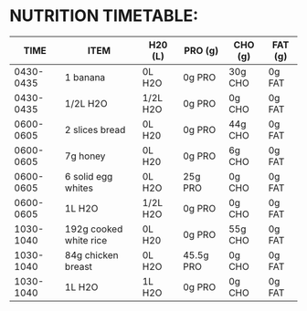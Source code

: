 # NUTRITION TIMETABLE:

|  TIME     |             ITEM        | H20 (L)  | PRO (g)    | CHO (g) | FAT (g) |
|-----------|-------------------------|----------|-----------|----------|---------|
| 0430-0435 | 1 banana                | 0L H2O   | 0g PRO    | 30g CHO  | 0g FAT  |
| 0430-0435 | 1/2L H2O                | 1/2L H2O | 0g PRO    | 0g CHO   | 0g FAT  |
| 0600-0605 | 2 slices bread          | 0L H20   | 0g PRO    | 44g CHO  | 0g FAT  |
| 0600-0605 | 7g honey                | 0L H20   | 0g PRO    | 6g CHO   | 0g FAT  |
| 0600-0605 | 6 solid egg whites      | 0L H2O   | 25g PRO   | 0g CHO   | 0g FAT  |
| 0600-0605 | 1L H2O                  | 1/2L H2O | 0g PRO    | 0g CHO   | 0g FAT  |
| 1030-1040 | 192g cooked white rice  | 0L H20   | 0g PRO    | 55g CHO  | 0g FAT  |
| 1030-1040 | 84g chicken breast      | 0L H2O   | 45.5g PRO | 0g CHO   | 0g FAT  |
| 1030-1040 | 1L H2O                  | 1L H2O   | 0g PRO    | 0g CHO   | 0g FAT  |


